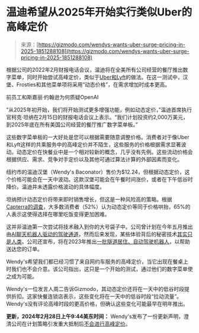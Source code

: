 <!--yml

category: 未分类

date: 2024-05-29 13:26:12

-->

# 温迪希望从2025年开始实行类似Uber的高峰定价

> 来源：[https://gizmodo.com/wendys-wants-uber-surge-pricing-in-2025-1851288108](https://gizmodo.com/wendys-wants-uber-surge-pricing-in-2025-1851288108)

根据公司的2022年2月财报电话会议，温迪将在全美所有公司经营的餐厅推出数字菜单，同时开始尝试高峰定价，类似于[Uber和Lyft](https://gizmodo.com/uber-lyft-drivers-get-tips-on-28-rides-in-latest-study-1851264494)的做法。在这一测试中，汉堡、Frosties和其他菜单项将采用“动态价格”，在需求增加时成本更高。

前员工和斯嘉丽·约翰逊为何质疑OpenAI

<track kind="captions" label="English" src="https://kinja.com/api/videoupload/caption/22550.vtt" srclang="en">

“从2025年初开始，我们将开始测试更多增强功能，例如动态定价，”温迪首席执行官柯克·坦纳在2月15日的财报电话会议上表示。“我们计划投资约2,000万美元，到2025年底在所有美国公司经营的餐厅推广数字菜单板。”

这些数字菜单板的一大好处是您可以根据需要随意调整价格。消费者对于像Uber和Lyft这样的共乘服务中的高峰定价并不陌生，这些服务的价格根据需求显著波动。动态定价在快餐业中是一个相对较新的概念，几乎没有先例。这些流动价格会根据供应、需求、竞争对手定价以及其他可通过算法计算的外部因素而变化。

纽约市的温迪汉堡（Wendy's Baconator）售价为$12.24，但根据动态定价，这个价格可能会在一天中波动。这款汉堡可能会在午餐时间涨价，或者在下午低谷时降价。温迪并未透露价格波动的具体幅度。

坦纳预计动态定价将带来即时销售增长，但这是一种风险高的策略。根据[Capterra的调查](https://www.capterra.com/resources/dynamic-pricing-for-restaurants/#methodology)，大多数消费者（52%）认为动态定价等同于价格哄抬，65%的人表示这使得选择在哪里吃饭变得更加困难。

这并非温迪第一次尝试将技术融入到你的大号袋子中。公司曾计划在今年五月推出由[AI聊天机器人驱动的驾驶通道](https://gizmodo.com/wendys-ai-chatbot-fast-food-drive-thru-burgers-1850418280)，然而后来发现，某些体验背后的秘密技术[其实只是人类](https://gizmodo.com/secret-behind-ai-drive-thrus-fast-food-humans-1851085269)。公司还宣布，将在2023年推出[一批隧道居住、自动驾驶机器人](https://gizmodo.com/wendys-underground-robots-fetch-fast-food-orders-1850451165)，以帮助送达您的订单。

Wendy's希望我们都已经习惯了来自网约车服务的高峰定价，当它出现在餐桌上时我们也不会介意。该公司指出，这只是一个开始的测试，通过他们的数字菜单使之成为可能。

Wendy's一位发言人周二告诉Gizmodo，其动态定价还将在一天中的低谷时段提供折扣。这家快餐连锁店表示，这些变化将在一天中的低谷时段“拉动流量”。Wendy's没有评论高峰时段的更高价格，但确认这些变化可能最早在明年推出。

**更新，2024年2月28日上午9:44美东时间：** Wendy's发布了一份更新声明，澄清公司在计划策略引发重大抵制后[不会进行高峰定价](https://gizmodo.com/wendys-surge-pricing-is-off-menu-after-internet-beef-1851292911)。
